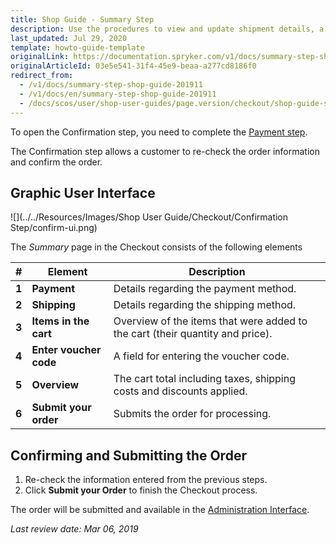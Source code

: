```yaml
---
title: Shop Guide - Summary Step
description: Use the procedures to view and update shipment details, a payment method or billing address, and place the order in the Storefront.
last_updated: Jul 29, 2020
template: howto-guide-template
originalLink: https://documentation.spryker.com/v1/docs/summary-step-shop-guide-201911
originalArticleId: 03e5e541-31f4-45e9-beaa-a277cd8186f0
redirect_from:
  - /v1/docs/summary-step-shop-guide-201911
  - /v1/docs/en/summary-step-shop-guide-201911
  - /docs/scos/user/shop-user-guides/page.version/checkout/shop-guide-summary-step.html
---
```




To open the Confirmation step, you need to complete the [Payment step](https://documentation.spryker.com/v1/docs/payment-step-shop-guide.htm).

The Confirmation step allows a customer to re-check the order information and confirm the order.

## Graphic User Interface

![](../../Resources/Images/Shop User Guide/Checkout/Confirmation Step/confirm-ui.png)

The *Summary* page in the Checkout consists of the following elements

| # | Element | Description |
|---|---|---|
|  **1** |  **Payment** | Details regarding the payment method. |
|  **2** |  **Shipping** | Details regarding the shipping method. |
|  **3** |  **Items in the cart** | Overview of the items that were added to the cart (their quantity and price). |
|  **4** |  **Enter voucher code** | A field for entering the voucher code. |
|  **5** |  **Overview** | The cart total including taxes, shipping costs and discounts applied. |
|  **6** |  **Submit your order** | Submits the order for processing. |

## Confirming and Submitting the Order

1. Re-check the information entered from the previous steps.
2. Click **Submit your Order** to finish the Checkout process.

The order will be submitted and available in the [Administration Interface](https://documentation.spryker.com/v1/docs/orders.htm).

*Last review date: Mar 06, 2019*

